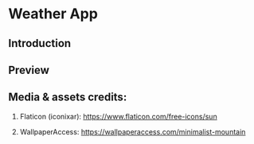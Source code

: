 # Weather App
## Introduction

## Preview

<!-- [![Weather App](./src/assets/demo.png)](https://yuliana-r.github.io/weather-app/) -->

## Media & assets credits:

1. Flaticon (iconixar): https://www.flaticon.com/free-icons/sun

2. WallpaperAccess: https://wallpaperaccess.com/minimalist-mountain